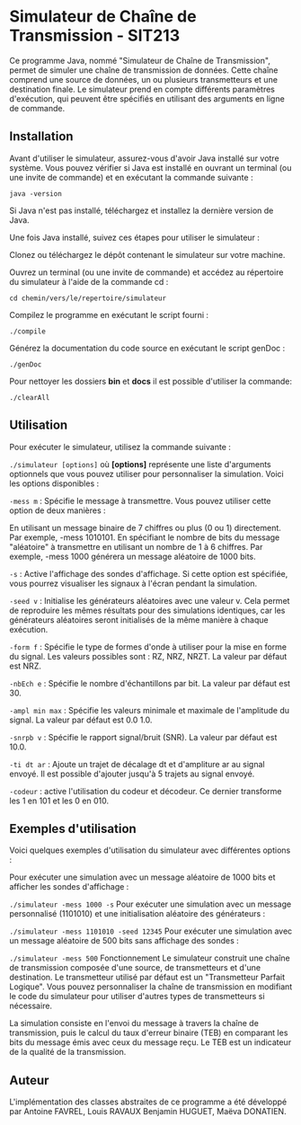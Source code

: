 # Simulateur de Chaîne de Transmission - SIT213
Ce programme Java, nommé "Simulateur de Chaîne de Transmission", permet de simuler une chaîne de transmission de données. Cette chaîne comprend une source de données, un ou plusieurs transmetteurs et une destination finale. Le simulateur prend en compte différents paramètres d'exécution, qui peuvent être spécifiés en utilisant des arguments en ligne de commande.

## Installation
Avant d'utiliser le simulateur, assurez-vous d'avoir Java installé sur votre système. Vous pouvez vérifier si Java est installé en ouvrant un terminal (ou une invite de commande) et en exécutant la commande suivante :

`java -version`

Si Java n'est pas installé, téléchargez et installez la dernière version de Java.

Une fois Java installé, suivez ces étapes pour utiliser le simulateur :

Clonez ou téléchargez le dépôt contenant le simulateur sur votre machine.

Ouvrez un terminal (ou une invite de commande) et accédez au répertoire du simulateur à l'aide de la commande cd :

`cd chemin/vers/le/repertoire/simulateur`

Compilez le programme en exécutant le script fourni :

`./compile`

Générez la documentation du code source en exécutant le script genDoc :

`./genDoc`

Pour nettoyer les dossiers **bin** et **docs** il est possible d'utiliser la commande:

`./clearAll`

## Utilisation
Pour exécuter le simulateur, utilisez la commande suivante :

`./simulateur [options]`
où **[options]** représente une liste d'arguments optionnels que vous pouvez utiliser pour personnaliser la simulation. Voici les options disponibles :

`-mess m` : Spécifie le message à transmettre. Vous pouvez utiliser cette option de deux manières :

En utilisant un message binaire de 7 chiffres ou plus (0 ou 1) directement. Par exemple, -mess 1010101.
En spécifiant le nombre de bits du message "aléatoire" à transmettre en utilisant un nombre de 1 à 6 chiffres. Par exemple, -mess 1000 générera un message aléatoire de 1000 bits.

`-s` : Active l'affichage des sondes d'affichage. Si cette option est spécifiée, vous pourrez visualiser les signaux à l'écran pendant la simulation.

`-seed v` : Initialise les générateurs aléatoires avec une valeur v. Cela permet de reproduire les mêmes résultats pour des simulations identiques, car les générateurs aléatoires seront initialisés de la même manière à chaque exécution.

`-form f` : Spécifie le type de formes d'onde à utiliser pour la mise en forme du signal. Les valeurs possibles sont : RZ, NRZ, NRZT. La valeur par défaut est NRZ.

`-nbEch e` : Spécifie le nombre d'échantillons par bit. La valeur par défaut est 30.

`-ampl min max` : Spécifie les valeurs minimale et maximale de l'amplitude du signal. La valeur par défaut est 0.0 1.0.

`-snrpb v` : Spécifie le rapport signal/bruit (SNR). La valeur par défaut est 10.0.

`-ti dt ar` : Ajoute un trajet de décalage dt et d'ampliture ar au signal envoyé. Il est possible d'ajouter jusqu'à 5 trajets au signal envoyé.

`-codeur` : active l'utilisation du codeur et décodeur. Ce dernier transforme les 1 en 101 et les 0 en 010.

## Exemples d'utilisation
Voici quelques exemples d'utilisation du simulateur avec différentes options :

Pour exécuter une simulation avec un message aléatoire de 1000 bits et afficher les sondes d'affichage :

`./simulateur -mess 1000 -s`
Pour exécuter une simulation avec un message personnalisé (1101010) et une initialisation aléatoire des générateurs :

`./simulateur -mess 1101010 -seed 12345`
Pour exécuter une simulation avec un message aléatoire de 500 bits sans affichage des sondes :

`./simulateur -mess 500`
Fonctionnement
Le simulateur construit une chaîne de transmission composée d'une source, de transmetteurs et d'une destination. Le transmetteur utilisé par défaut est un "Transmetteur Parfait Logique". Vous pouvez personnaliser la chaîne de transmission en modifiant le code du simulateur pour utiliser d'autres types de transmetteurs si nécessaire.

La simulation consiste en l'envoi du message à travers la chaîne de transmission, puis le calcul du taux d'erreur binaire (TEB) en comparant les bits du message émis avec ceux du message reçu. Le TEB est un indicateur de la qualité de la transmission.

## Auteur
L'implémentation des classes abstraites de ce programme a été développé par Antoine FAVREL, Louis RAVAUX Benjamin HUGUET, Maëva DONATIEN.
